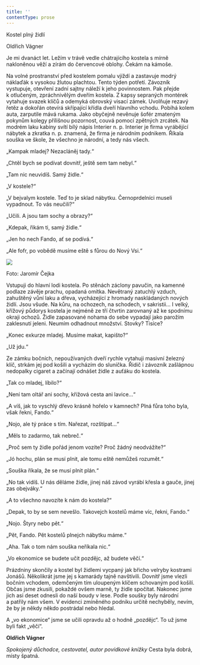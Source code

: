 ```yaml
---
title: ''
contentType: prose
---
```


<section>

Kostel plný židlí

Oldřich Vágner

Je mi dvanáct let. Ležím v trávě vedle chátrajícího kostela s mírně nakloněnou věží a zírám do červencové oblohy. Čekám na kámoše.

</section>

<section>

Na volné prostranství před kostelem pomalu vjíždí a zastavuje modrý náklaďák s vysokou žlutou plachtou. Tento týden potřetí. Závozník vystupuje, otevření zadní sajtny náleží k jeho povinnostem. Pak přejde k otlučeným, zpráchnivělým dveřím kostela. Z kapsy sepraných montérek vytahuje svazek klíčů a odemyká obrovský visací zámek. Uvolňuje rezavý řetěz a dokořán otevírá skřípající křídla dveří hlavního vchodu. Pobíhá kolem auta, zarputile mává rukama. Jako obyčejně nevěnuje šofér zmateným pokynům kolegy přílišnou pozornost, couvá pomocí zpětných zrcátek. Na modrém laku kabiny svítí bílý nápis Interier n. p. Interier je firma vyrábějící nábytek a zkratka n. p. znamená, že firma je národním podnikem. Říkala souška ve škole, že všechno je národní, a tedy nás všech.

</section>

<section>

„Kampak mladej? Nezacláněj tady.“

„Chtěl bych se podívat dovnitř, ještě sem tam nebyl.“

„Tam nic neuvidíš. Samý židle.“

„V kostele?“

„V bejvalym kostele. Teď to je sklad nábytku. Černoprdelníci museli vypadnout. To vás neučili?“

„Učili. A jsou tam sochy a obrazy?“

„Kdepak, řikám ti, samý židle.“

„Jen ho nech Fando, ať se podívá.“

„Ale fofr, po vobědě musíme eště s fůrou do Nový Vsi.“

  
  

![](../Images/004.jpg)

Foto: Jaromír Čejka

Vstupuji do hlavní lodi kostela. Po stěnách záclony pavučin, na kamenné podlaze závěje prachu, opadaná omítka. Nevětraný zatuchlý vzduch, zahuštěný vůní laku a dřeva, vycházející z hromady naskládaných nových židlí. Jsou všude. Na kůru, na ochozech, na schodech, v sakristii… I velký, křížový půdorys kostela je nejméně ze tří čtvrtin zarovnaný až ke spodnímu okraji ochozů. Židle zapasované nohama do sebe vypadají jako parožím zaklesnutí jeleni. Neumím odhadnout množství. Stovky? Tisíce?

</section>

<section>

„Konec exkurze mladej. Musíme makat, kapišto?“

„Už jdu.“

Ze zámku bočních, nepoužívaných dveří rychle vytahuji masivní železný klíč, strkám jej pod košili a vycházím do sluníčka. Řidič i závozník zašlápnou nedopalky cigaret a začínají odnášet židle z auťáku do kostela.

„Tak co mladej, líbilo?“

„Není tam oltář ani sochy, křížová cesta ani lavice…“

„A víš, jak to vyschlý dřevo krásně hořelo v kamnech? Plná fůra toho byla, však řekni, Fando.“

„Nojo, ale tý práce s tím. Nařezat, rozštípat…“

„Měls to zadarmo, tak nebreč.“

„Proč sem ty židle pořád jenom vozíte? Proč žádný neodvážíte?“

„Jó hochu, plán se musí plnit, ale tomu eště nemůžeš rozumět.“

„Souška říkala, že se musí plnit plán.“

„No tak vidíš. U nás děláme židle, jinej náš závod vyrábí křesla a gauče, jinej zas obejváky.“

„A to všechno navozíte k nám do kostela?“

„Depak, to by se sem nevešlo. Takovejch kostelů máme víc, řekni, Fando.“

„Nojo. Štyry nebo pět.“

„Pět, Fando. Pět kostelů plnejch nábytku máme.“

„Aha. Tak o tom nám souška neříkala nic.“

„Vo ekonomice se budete učit pozdějc, až budete věčí.“

</section>

<section>

Prázdniny skončily a kostel byl židlemi vycpaný jak břicho velryby kostrami Jonášů. Několikrát jsme jej s kamarády tajně navštívili. Dovnitř jsme vlezli bočním vchodem, odemčeným tím uloupeným klíčem schovaným pod košilí. Občas jsme zkusili, pokaždé ovšem marně, ty židle spočítat. Nakonec jsme jich asi deset odnesli do naší boudy v lese. Podle soušky byly národní a patřily nám všem. V evidenci zmíněného podniku určitě nechyběly, nevím, že by je někdy někdo postrádal nebo hledal.

</section>

<section>

A „vo ekonomice“ jsme se učili opravdu až o hodně „pozdějc“. To už jsme byli fakt „věčí“.

</section>

<section>

**Oldřich Vágner**

_Spokojený důchodce, cestovatel, autor povídkové knížky_ Cesta byla dobrá, místy špatná.

</section>
